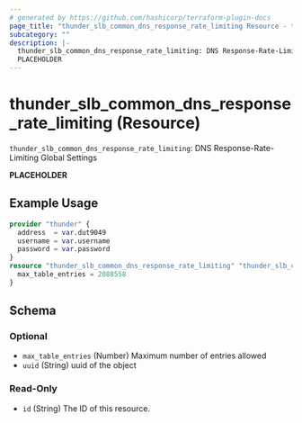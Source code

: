 ```yaml
---
# generated by https://github.com/hashicorp/terraform-plugin-docs
page_title: "thunder_slb_common_dns_response_rate_limiting Resource - terraform-provider-thunder"
subcategory: ""
description: |-
  thunder_slb_common_dns_response_rate_limiting: DNS Response-Rate-Limiting Global Settings
  PLACEHOLDER
---
```


# thunder_slb_common_dns_response_rate_limiting (Resource)

`thunder_slb_common_dns_response_rate_limiting`: DNS Response-Rate-Limiting Global Settings

__PLACEHOLDER__

## Example Usage

```terraform
provider "thunder" {
  address  = var.dut9049
  username = var.username
  password = var.password
}
resource "thunder_slb_common_dns_response_rate_limiting" "thunder_slb_common_dns_response_rate_limiting" {
  max_table_entries = 2088558
}
```

<!-- schema generated by tfplugindocs -->
## Schema

### Optional

- `max_table_entries` (Number) Maximum number of entries allowed
- `uuid` (String) uuid of the object

### Read-Only

- `id` (String) The ID of this resource.


